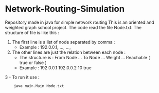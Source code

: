 # Network-Routing-Simulation
Repository made in java for simple network routing
This is an oriented and weighted graph school project.
The code read the file Node.txt.
The structure of file is like this :
1. The first line is a list of node separated by comma :
    - Example : 192.0.0.1, ..., ..., 
2. The other lines are just the relation between each node :
    - The structure is : From Node ... To Node ... Weight ... Reachable ( true or false )
    - Example : 192.0.0.1 192.0.0.2 10 true

3 - To run it use :
``` Bash
    java main.Main Node.txt
```
